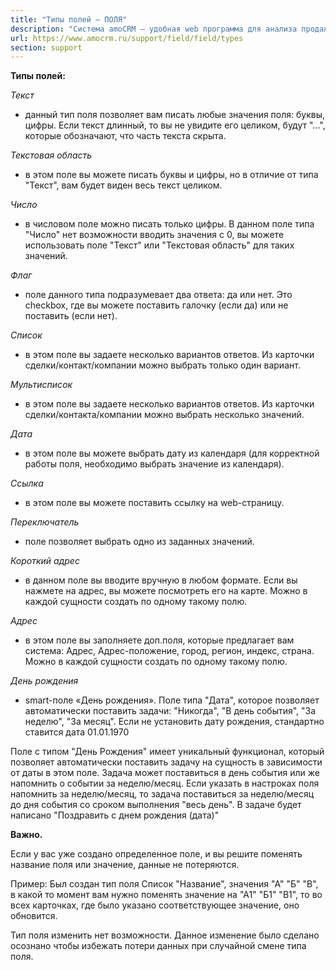 ```yaml
---
title: "Типы полей — ПОЛЯ"
description: "Система amoCRM – удобная web программа для анализа продаж, доступная в режиме online из любой точки мира! Подробности узнавайте по указанным на сайте телефонам в Москве."
url: https://www.amocrm.ru/support/field/field/types
section: support
---
```


**Типы полей:**

*Текст*
- данный тип поля позволяет вам писать любые значения поля: буквы, цифры. Если текст длинный, то вы не увидите
его целиком, будут "...", которые обозначают, что часть текста скрыта.

*Текстовая область*
- в этом поле вы можете писать буквы и цифры, но в отличие от типа "Текст", вам будет виден весь
текст целиком.

*Число*
- в числовом поле можно писать только цифры. В данном поле типа "Число" нет возможности вводить значения с 0, вы
можете использовать поле "Текст" или "Текстовая область" для таких
значений.

*Флаг*
- поле данного типа подразумевает два ответа: да или нет. Это checkbox, где вы можете поставить галочку (если да)
или не поставить (если нет).

*Список*
- в этом поле вы задаете несколько вариантов ответов. Из карточки сделки/контакт/компании можно выбрать только
один вариант.

*Мультисписок*
- в этом поле вы задаете несколько вариантов ответов. Из карточки сделки/контакта/компании можно выбрать
несколько значений.

*Дата*
- в этом поле вы можете выбрать дату из календаря (для корректной работы поля, необходимо выбрать значение из
календаря).

*Ссылка*
- в этом поле вы можете поставить ссылку на web-страницу.

*Переключатель*
- поле позволяет выбрать одно из заданных значений.

*Короткий адрес*
- в данном поле вы вводите вручную в любом формате. Если вы нажмете на адрес, вы можете посмотреть его
на карте. Можно в каждой сущности создать по одному такому полю.

*Адрес*
- в этом поле вы заполняете доп.поля, которые предлагает вам система: Адрес, Адрес-положение, город, регион,
индекс, страна. Можно в каждой сущности создать по одному такому полю.

*День рождения*
- smart-поле «День рождения». Поле типа "Дата", которое позволяет автоматически поставить задачи:
"Никогда", "В день события", "За неделю", "За месяц". Если не
установить дату рождения, стандартно ставится дата 01.01.1970

Поле с типом "День Рождения" имеет уникальный функционал, который позволяет автоматически поставить задачу на
сущность в зависимости от
даты в этом поле. Задача может поставиться в день события или же
напомнить о событии за неделю/месяц. Если указать в настроках поля напомнить за неделю/месяц, то задача поставиться
за неделю/месяц до дня
события со сроком выполнения "весь день". В задаче будет написано
"Поздравить с днем рождения (дата)"

**Важно.**

Если у вас уже создано определенное поле, и вы решите поменять название поля или значение, данные не потеряются.

Пример: Был создан тип поля Список "Название", значения "А" "Б" "В", в какой то момент вам нужно поменять значение на
"А1" "Б1" "В1", то
во всех карточках, где было указано соответствующее значение, оно
обновится.

Тип поля изменить нет возможности. Данное изменение было сделано осознано чтобы избежать потери данных при случайной
смене типа поля.